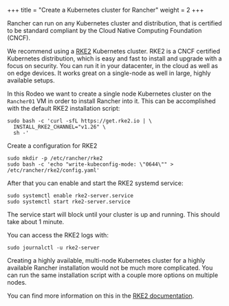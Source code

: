 +++
title = "Create a Kubernetes cluster for Rancher"
weight = 2
+++

Rancher can run on any Kubernetes cluster and distribution, that is certified to be standard compliant by the Cloud Native Computing Foundation (CNCF).

We recommend using a [RKE2](https://rke2.io/) Kubernetes cluster. RKE2 is a CNCF certified Kubernetes distribution, which is easy and fast to install and upgrade with a focus on security. You can run it in your datacenter, in the cloud as well as on edge devices. It works great on a single-node as well in large, highly available setups.

In this Rodeo we want to create a single node Kubernetes cluster on the `Rancher01` VM in order to install Rancher into it. This can be accomplished with the default RKE2 installation script:

```ctr:Rancher01
sudo bash -c 'curl -sfL https://get.rke2.io | \
  INSTALL_RKE2_CHANNEL="v1.26" \
  sh -'
```

Create a configuration for RKE2

```ctr:Rancher01
sudo mkdir -p /etc/rancher/rke2
sudo bash -c 'echo "write-kubeconfig-mode: \"0644\"" > /etc/rancher/rke2/config.yaml'
```

After that you can enable and start the RKE2 systemd service:

```ctr:Rancher01
sudo systemctl enable rke2-server.service
sudo systemctl start rke2-server.service
```

The service start will block until your cluster is up and running. This should take about 1 minute.

You can access the RKE2 logs with:

```ctr:Rancher01
sudo journalctl -u rke2-server
```

Creating a highly available, multi-node Kubernetes cluster for a highly available Rancher installation would not be much more complicated. You can run the same installation script with a couple more options on multiple nodes.

You can find more information on this in the [RKE2 documentation](https://docs.rke2.io/).
